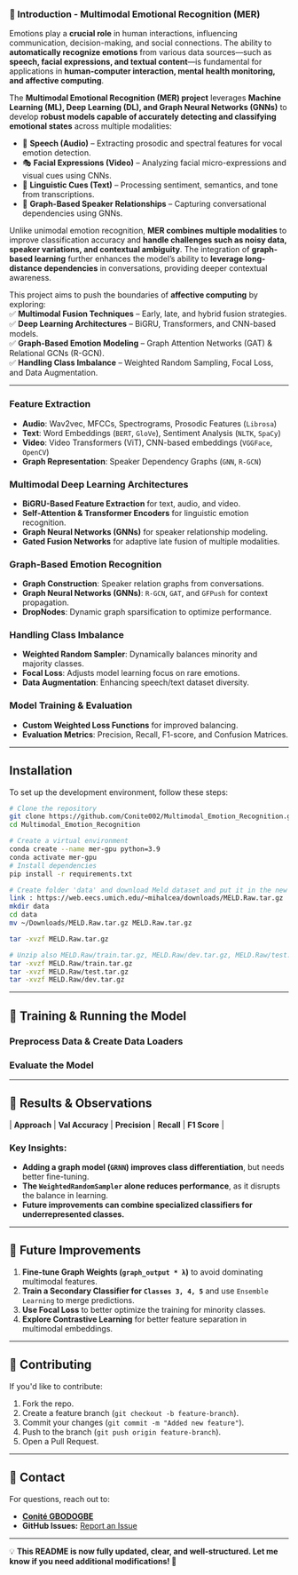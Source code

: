### **📌 Introduction - Multimodal Emotional Recognition (MER)**  

Emotions play a **crucial role** in human interactions, influencing communication, decision-making, and social connections. The ability to **automatically recognize emotions** from various data sources—such as **speech, facial expressions, and textual content**—is fundamental for applications in **human-computer interaction, mental health monitoring, and affective computing**.  

The **Multimodal Emotional Recognition (MER) project** leverages **Machine Learning (ML), Deep Learning (DL), and Graph Neural Networks (GNNs)** to develop **robust models capable of accurately detecting and classifying emotional states** across multiple modalities:  

- 🎤 **Speech (Audio)** – Extracting prosodic and spectral features for vocal emotion detection.  
- 🎭 **Facial Expressions (Video)** – Analyzing facial micro-expressions and visual cues using CNNs.  
- 📝 **Linguistic Cues (Text)** – Processing sentiment, semantics, and tone from transcriptions.  
- 🔗 **Graph-Based Speaker Relationships** – Capturing conversational dependencies using GNNs.  

Unlike unimodal emotion recognition, **MER combines multiple modalities** to improve classification accuracy and **handle challenges such as noisy data, speaker variations, and contextual ambiguity**. The integration of **graph-based learning** further enhances the model’s ability to **leverage long-distance dependencies** in conversations, providing deeper contextual awareness.  

This project aims to push the boundaries of **affective computing** by exploring:  
✅ **Multimodal Fusion Techniques** – Early, late, and hybrid fusion strategies.  
✅ **Deep Learning Architectures** – BiGRU, Transformers, and CNN-based models.  
✅ **Graph-Based Emotion Modeling** – Graph Attention Networks (GAT) & Relational GCNs (R-GCN).  
✅ **Handling Class Imbalance** – Weighted Random Sampling, Focal Loss, and Data Augmentation.  






---

### **Feature Extraction**
- **Audio**: Wav2vec, MFCCs, Spectrograms, Prosodic Features (`Librosa`)
- **Text**: Word Embeddings (`BERT`, `GloVe`), Sentiment Analysis (`NLTK`, `SpaCy`)
- **Video**: Video Transformers (ViT), CNN-based embeddings (`VGGFace`, `OpenCV`)
- **Graph Representation**: Speaker Dependency Graphs (`GNN`, `R-GCN`)

### **Multimodal Deep Learning Architectures**
- **BiGRU-Based Feature Extraction** for text, audio, and video.
- **Self-Attention & Transformer Encoders** for linguistic emotion recognition.
- **Graph Neural Networks (GNNs)** for speaker relationship modeling.
- **Gated Fusion Networks** for adaptive late fusion of multiple modalities.

### **Graph-Based Emotion Recognition**
- **Graph Construction**: Speaker relation graphs from conversations.
- **Graph Neural Networks (GNNs)**: `R-GCN`, `GAT`, and `GFPush` for context propagation.
- **DropNodes**: Dynamic graph sparsification to optimize performance.

### **Handling Class Imbalance**
- **Weighted Random Sampler**: Dynamically balances minority and majority classes.
- **Focal Loss**: Adjusts model learning focus on rare emotions.
- **Data Augmentation**: Enhancing speech/text dataset diversity.

### **Model Training & Evaluation**
- **Custom Weighted Loss Functions** for improved balancing.
- **Evaluation Metrics**: Precision, Recall, F1-score, and Confusion Matrices.


---

## **Installation**
To set up the development environment, follow these steps:

```bash
# Clone the repository
git clone https://github.com/Conite002/Multimodal_Emotion_Recognition.git
cd Multimodal_Emotion_Recognition

# Create a virtual environment
conda create --name mer-gpu python=3.9
conda activate mer-gpu  
# Install dependencies
pip install -r requirements.txt

# Create folder 'data' and download Meld dataset and put it in the new folder.
link : https://web.eecs.umich.edu/~mihalcea/downloads/MELD.Raw.tar.gz
mkdir data
cd data
mv ~/Downloads/MELD.Raw.tar.gz MELD.Raw.tar.gz

tar -xvzf MELD.Raw.tar.gz

# Unzip also MELD.Raw/train.tar.gz, MELD.Raw/dev.tar.gz, MELD.Raw/test.tar.gz
tar -xvzf MELD.Raw/train.tar.gz
tar -xvzf MELD.Raw/test.tar.gz
tar -xvzf MELD.Raw/dev.tar.gz
```

---

## **📌 Training & Running the Model**
### **Preprocess Data & Create Data Loaders**


### **Evaluate the Model**

---

## **📌 Results & Observations**
| **Approach** | **Val Accuracy** | **Precision** | **Recall** | **F1 Score** |

### **Key Insights:**
- **Adding a graph model (`GRNN`) improves class differentiation**, but needs better fine-tuning.
- **The `WeightedRandomSampler` alone reduces performance**, as it disrupts the balance in learning.
- **Future improvements can combine specialized classifiers for underrepresented classes.**

---

## **📌 Future Improvements**
1. **Fine-tune Graph Weights (`graph_output * λ`)** to avoid dominating multimodal features.
2. **Train a Secondary Classifier for `Classes 3, 4, 5`** and use `Ensemble Learning` to merge predictions.
3. **Use Focal Loss** to better optimize the training for minority classes.
4. **Explore Contrastive Learning** for better feature separation in multimodal embeddings.

---

## **📌 Contributing**
If you'd like to contribute:
1. Fork the repo.
2. Create a feature branch (`git checkout -b feature-branch`).
3. Commit your changes (`git commit -m "Added new feature"`).
4. Push to the branch (`git push origin feature-branch`).
5. Open a Pull Request.

---

## **📌 Contact**
For questions, reach out to:
- **[Conité GBODOGBE](mailto:dsconite@gmail.com)**
- **GitHub Issues:** [Report an Issue](https://github.com/Conite002/MER-project/issues)

---

💡 **This README is now fully updated, clear, and well-structured. Let me know if you need additional modifications! 🚀**